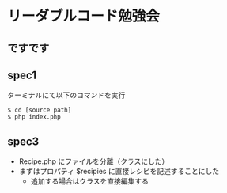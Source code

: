 # リーダブルコード勉強会
## ですです

## spec1

ターミナルにて以下のコマンドを実行

```
$ cd [source path]
$ php index.php
```

## spec3

- Recipe.php にファイルを分離（クラスにした）
- まずはプロパティ $recipies に直接レシピを記述することにした
    - 追加する場合はクラスを直接編集する
